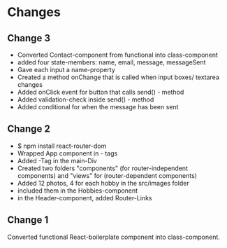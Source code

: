 # Changes

## Change 3

- Converted Contact-component from functional into class-component
- added four state-members: name, email, message, messageSent
- Gave each input a name-property
- Created a method onChange that is called when input boxes/ textarea changes
- Added onClick event for button that calls send() - method
- Added validation-check inside send() - method
- Added conditional for when the message has been sent

## Change 2

- $ npm install react-router-dom
- Wrapped App component in <Router> - tags
- Added <Switch>-Tag in the main-Div
- Created two folders "components" (for router-independent components) and "views" for (router-dependent components)
- Added 12 photos, 4 for each hobby in the src/images folder
- included them in the Hobbies-component
- in the Header-component, added Router-Links

## Change 1

Converted functional React-boilerplate component into class-component.